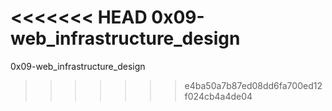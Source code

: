 <<<<<<< HEAD
 0x09-web_infrastructure_design   
=======
 0x09-web_infrastructure_design 
>>>>>>> e4ba50a7b87ed08dd6fa700ed12f024cb4a4de04
